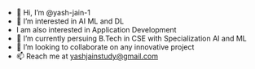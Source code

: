 - 👋 Hi, I’m @yash-jain-1
- 👀 I’m interested in AI ML and DL
- I am also interested in Application Development 
- 🌱 I’m currently persuing B.Tech in CSE with Specialization AI and ML
- 💞️ I’m looking to collaborate on any innovative project
- 📫 Reach me at yashjainstudy@gmail.com

<!---
yash-jain-1/yash-jain-1 is a ✨ special ✨ repository because its `README.md` (this file) appears on your GitHub profile.
You can click the Preview link to take a look at your changes.
--->
